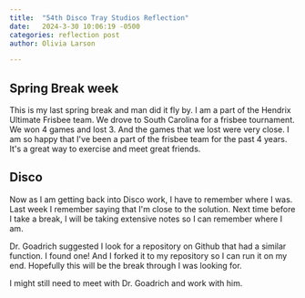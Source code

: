 ```yaml
---
title:  "54th Disco Tray Studios Reflection"
date:   2024-3-30 10:06:19 -0500
categories: reflection post
author: Olivia Larson

---
```

## Spring Break week 
This is my last spring break and man did  it fly by. I am a part of the Hendrix Ultimate Frisbee team. We drove to South Carolina for a frisbee tournament. We won 4 games and lost 3. And the games that we lost were very close. I am so happy that I've been a part of the frisbee team for the past 4 years. It's a great way to exercise and meet great friends. 

## Disco 
Now as I am getting back into Disco work, I have to remember where I was. Last week I remember saying that I'm close to the solution. Next time before I take a break, I will be taking extensive notes so I can remember where I am. 

Dr. Goadrich suggested I look for a repository on Github that had a similar function. I found one! And I forked it to my repository so I can run it on my end. Hopefully this will be the break through I was looking for. 

I might still need to meet with Dr. Goadrich and work with him. 

